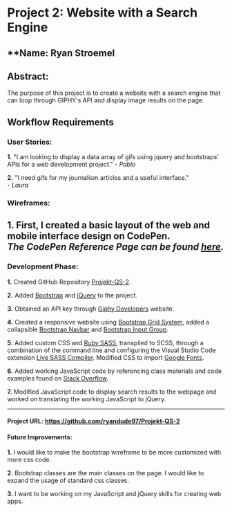 # Project 2: Website with a Search Engine

## **Name: Ryan Stroemel

## Abstract:  
The purpose of this project is to create a website with a search engine that can loop through GIPHY's API and display image results on the page. 


## Workflow Requirements

### User Stories:

**1.** "I am looking to display a data array of gifs using jquery and bootstraps' APIs for a web development project."
*- Pablo*

**2.** "I need gifs for my journalism articles and a useful interface."  
*- Laura*

### Wireframes:

**1.** First, I created a basic layout of the web and mobile interface design on CodePen.  
*The CodePen Reference Page can be found [here](https://codepen.io/ryandude97/pen/zYpEwqO).* 
---

### Development Phase:

**1.** Created GitHub Repository  [Projekt-QS-2](https://github.com/ryandude97/Projekt-QS-2).

**2.** Added [Bootstrap](https://getbootstrap.com) and [jQuery](https://jquery.com) to the project.

**3.** Obtained an API key through [Giphy Developers](https://developers.giphy.com/docs/api/#quick-start-guide) website.

**4.** Created a responsive website using [Bootstrap Grid System](https://getbootstrap.com/docs/4.0/layout/grid/), added a collapsible [Bootstrap Navbar](https://getbootstrap.com/docs/4.0/components/navbar/) and [Bootstrap Input Group](https://getbootstrap.com/docs/4.0/components/input-group/). 

**5.** Added custom CSS and [Ruby SASS](https://sass-lang.com/ruby-sass), transpiled to SCSS, through a combination of the command line and configuring the Visual Studio Code extension [Live SASS Compiler](https://marketplace.visualstudio.com/items?itemName=ritwickdey.live-sass). Modified CSS to import [Google Fonts](https://fonts.google.com/).

**6.** Added working JavaScript code by referencing class materials and code examples found on [Stack Overflow](https://stackoverflow.com/).

**7.** Modified JavaScript code to display search results to the webpage and worked on translating the working JavaScript to jQuery.

---

#### Project URL: https://github.com/ryandude97/Projekt-QS-2


#### Future Improvements:

**1.** I would like to make the bootstrap wireframe to be more customized with more css code. 

**2.**  Bootstrap classes are the main classes on the page. I would like to expand the usage of standard css classes. 

**3.**   I want to be working on my JavaScript and jQuery skills for creating web apps.
